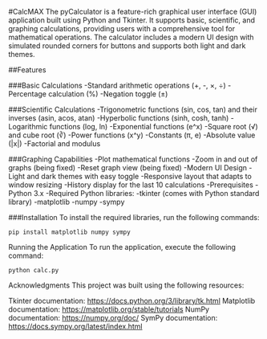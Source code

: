 #CalcMAX
The pyCalculator is a feature-rich graphical user interface (GUI) application built using Python and Tkinter. It supports basic, scientific, and graphing calculations, providing users with a comprehensive tool for mathematical operations. The calculator includes a modern UI design with simulated rounded corners for buttons and supports both light and dark themes.

##Features

###Basic Calculations
-Standard arithmetic operations (+, -, ×, ÷)
-Percentage calculation (%)
-Negation toggle (±)

###Scientific Calculations
-Trigonometric functions (sin, cos, tan) and their inverses (asin, acos, atan)
-Hyperbolic functions (sinh, cosh, tanh)
-Logarithmic functions (log, ln)
-Exponential functions (e^x)
-Square root (√) and cube root (∛)
-Power functions (x^y)
-Constants (π, e)
-Absolute value (|x|)
-Factorial and modulus

###Graphing Capabilities
-Plot mathematical functions
-Zoom in and out of graphs (being fixed)
-Reset graph view (being fixed)
-Modern UI Design
-Light and dark themes with easy toggle
-Responsive layout that adapts to window resizing
-History display for the last 10 calculations
-Prerequisites
-Python 3.x
-Required Python libraries:
-tkinter (comes with Python standard library)
-matplotlib
-numpy
-sympy

###Installation
To install the required libraries, run the following commands:
```
pip install matplotlib numpy sympy
```
Running the Application
To run the application, execute the following command:
```
python calc.py
```
Acknowledgments
This project was built using the following resources:

Tkinter documentation: https://docs.python.org/3/library/tk.html
Matplotlib documentation: https://matplotlib.org/stable/tutorials
NumPy documentation: https://numpy.org/doc/
SymPy documentation: https://docs.sympy.org/latest/index.html